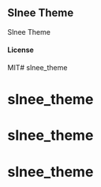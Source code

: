 ## Slnee Theme

Slnee Theme

#### License

MIT# slnee_theme
# slnee_theme
# slnee_theme
# slnee_theme
